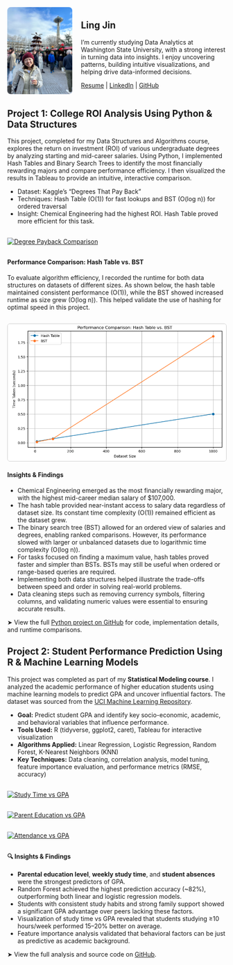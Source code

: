 <div style="display: flex; align-items: flex-start; gap: 20px; margin-bottom: 30px;">
  <img src="IMG_2022.png" alt="Ling Jin" style="width: 160px; height: 200px; object-fit: cover; border-radius: 8px;" />
  <div>
    <h2>Ling Jin</h2>
    <p>
      I’m currently studying Data Analytics at Washington State University, with a strong interest in turning data into insights. I enjoy uncovering patterns, building intuitive visualizations, and helping drive data-informed decisions.
    </p>
    <p style="margin-top: 10px;">
      <a href="Resume.pdf" target="_blank">Resume</a> |
      <a href="https://www.linkedin.com/in/lingjin0913/" target="_blank">LinkedIn</a> |
      <a href="https://github.com/lingjin0725" target="_blank">GitHub</a>
    </p>
  </div>
</div>





<h2 id="project1">Project 1: College ROI Analysis Using Python & Data Structures</h2>
<p>
  This project, completed for my Data Structures and Algorithms course, explores the return on investment (ROI) of various undergraduate degrees by analyzing starting and mid-career salaries. Using Python, I implemented Hash Tables and Binary Search Trees to identify the most financially rewarding majors and compare performance efficiency. I then visualized the results in Tableau to provide an intuitive, interactive comparison.
</p>

<ul>
  <li>Dataset: Kaggle’s “Degrees That Pay Back”</li>
  <li>Techniques: Hash Table (O(1)) for fast lookups and BST (O(log n)) for ordered traversal</li>
  <li>Insight: Chemical Engineering had the highest ROI. Hash Table proved more efficient for this task.</li>
</ul>

<!-- Tableau Interactive Visualization Embed -->
<div class='tableauPlaceholder' id='vizDegreePayback' style='position: relative; margin: 30px 0;'>
  <noscript>
    <a href='https://public.tableau.com/views/DegreePaybackComparisonStartingvsMid-CareerSalary/Sheet1'>
      <img alt='Degree Payback Comparison' src='https://public.tableau.com/static/images/De/DegreePaybackComparisonStartingvsMid-CareerSalary/Sheet1/1.png' style='border: none' />
    </a>
  </noscript>
  <object class='tableauViz' style='display:none;'>
    <param name='host_url' value='https%3A%2F%2Fpublic.tableau.com%2F' />
    <param name='embed_code_version' value='3' />
    <param name='site_root' value='' />
    <param name='name' value='DegreePaybackComparisonStartingvsMid-CareerSalary/Sheet1' />
    <param name='tabs' value='no' />
    <param name='toolbar' value='yes' />
    <param name='static_image' value='https://public.tableau.com/static/images/De/DegreePaybackComparisonStartingvsMid-CareerSalary/Sheet1/1.png' />
    <param name='animate_transition' value='yes' />
    <param name='display_static_image' value='yes' />
    <param name='display_spinner' value='yes' />
    <param name='display_overlay' value='yes' />
    <param name='display_count' value='yes' />
    <param name='language' value='en-US' />
  </object>
</div>
<script type='text/javascript'>
  var divElement = document.getElementById('vizDegreePayback');
  var vizElement = divElement.getElementsByTagName('object')[0];
  vizElement.style.width = '100%';
  vizElement.style.height = (divElement.offsetWidth * 0.75) + 'px';
  var scriptElement = document.createElement('script');
  scriptElement.src = 'https://public.tableau.com/javascripts/api/viz_v1.js';
  vizElement.parentNode.insertBefore(scriptElement, vizElement);
</script>

<!-- Performance Comparison Chart -->
<h4>Performance Comparison: Hash Table vs. BST</h4>
<p>
  To evaluate algorithm efficiency, I recorded the runtime for both data structures on datasets of different sizes. As shown below, the hash table maintained consistent performance (O(1)), while the BST showed increased runtime as size grew (O(log n)). This helped validate the use of hashing for optimal speed in this project.
</p>

<img src="performance_chart.png" 
     alt="Performance Comparison: Hash Table vs. BST" 
     style="max-width: 100%; height: auto; border: 1px solid #ccc; border-radius: 6px; margin-top: 15px;" />

<!-- Insights & Findings -->
<h4>Insights & Findings</h4>
<ul>
  <li>Chemical Engineering emerged as the most financially rewarding major, with the highest mid-career median salary of $107,000.</li>
  <li>The hash table provided near-instant access to salary data regardless of dataset size. Its constant time complexity (O(1)) remained efficient as the dataset grew.</li>
  <li>The binary search tree (BST) allowed for an ordered view of salaries and degrees, enabling ranked comparisons. However, its performance slowed with larger or unbalanced datasets due to logarithmic time complexity (O(log n)).</li>
  <li>For tasks focused on finding a maximum value, hash tables proved faster and simpler than BSTs. BSTs may still be useful when ordered or range-based queries are required.</li>
  <li>Implementing both data structures helped illustrate the trade-offs between speed and order in solving real-world problems.</li>
  <li>Data cleaning steps such as removing currency symbols, filtering columns, and validating numeric values were essential to ensuring accurate results.</li>
</ul>

<p>
  ➤ View the full <a href="https://github.com/lingjin0725/Python" target="_blank">Python project on GitHub</a> for code, implementation details, and runtime comparisons.
</p>











<h2 id="project2">Project 2: Student Performance Prediction Using R & Machine Learning Models</h2>

<p>
  This project was completed as part of my <strong>Statistical Modeling course</strong>. I analyzed the academic performance of higher education students using machine learning models to predict GPA and uncover influential factors. The dataset was sourced from the <a href="https://archive.ics.uci.edu/dataset/856/higher+education+students+performance+evaluation" target="_blank">UCI Machine Learning Repository</a>.
</p>

<ul>
  <li><strong>Goal:</strong> Predict student GPA and identify key socio-economic, academic, and behavioral variables that influence performance.</li>
  <li><strong>Tools Used:</strong> R (tidyverse, ggplot2, caret), Tableau for interactive visualization</li>
  <li><strong>Algorithms Applied:</strong> Linear Regression, Logistic Regression, Random Forest, K-Nearest Neighbors (KNN)</li>
  <li><strong>Key Techniques:</strong> Data cleaning, correlation analysis, model tuning, feature importance evaluation, and performance metrics (RMSE, accuracy)</li>
</ul>

<!-- Tableau: Study Time vs GPA -->
<div class='tableauPlaceholder' id='vizStudyTimeGPA' style='margin: 30px 0;'>
  <noscript>
    <a href='https://public.tableau.com/views/Studentsstudying10hoursweekperformed1520betteronaverage_/Sheet1'>
      <img alt='Study Time vs GPA' src='https://public.tableau.com/static/images/St/Studentsstudying10hoursweekperformed1520betteronaverage_/Sheet1/1.png' style='border: none;' />
    </a>
  </noscript>
  <object class='tableauViz' style='display:none;'>
    <param name='host_url' value='https%3A%2F%2Fpublic.tableau.com%2F' />
    <param name='embed_code_version' value='3' />
    <param name='name' value='Studentsstudying10hoursweekperformed1520betteronaverage_/Sheet1' />
    <param name='tabs' value='no' />
    <param name='toolbar' value='yes' />
    <param name='static_image' value='https://public.tableau.com/static/images/St/Studentsstudying10hoursweekperformed1520betteronaverage_/Sheet1/1.png' />
    <param name='display_static_image' value='yes' />
  </object>
</div>

<!-- Tableau: Parent's Education vs GPA -->
<div class='tableauPlaceholder' id='vizParentsEducation' style='margin: 30px 0;'>
  <noscript>
    <a href='https://public.tableau.com/views/ParentsEducationvsAverageGPA/Sheet12'>
      <img alt='Parent Education vs GPA' src='https://public.tableau.com/static/images/Pa/ParentsEducationvsAverageGPA/Sheet12/1.png' style='border: none;' />
    </a>
  </noscript>
  <object class='tableauViz' style='display:none;'>
    <param name='host_url' value='https%3A%2F%2Fpublic.tableau.com%2F' />
    <param name='embed_code_version' value='3' />
    <param name='name' value='ParentsEducationvsAverageGPA/Sheet12' />
    <param name='tabs' value='no' />
    <param name='toolbar' value='yes' />
    <param name='static_image' value='https://public.tableau.com/static/images/Pa/ParentsEducationvsAverageGPA/Sheet12/1.png' />
    <param name='display_static_image' value='yes' />
  </object>
</div>

<!-- Tableau: Attendance vs GPA -->
<div class='tableauPlaceholder' id='vizAttendanceGPA' style='margin: 30px 0;'>
  <noscript>
    <a href='https://public.tableau.com/views/AttendancevsGPA/Sheet14'>
      <img alt='Attendance vs GPA' src='https://public.tableau.com/static/images/At/AttendancevsGPA/Sheet14/1.png' style='border: none;' />
    </a>
  </noscript>
  <object class='tableauViz' style='display:none;'>
    <param name='host_url' value='https%3A%2F%2Fpublic.tableau.com%2F' />
    <param name='embed_code_version' value='3' />
    <param name='name' value='AttendancevsGPA/Sheet14' />
    <param name='tabs' value='no' />
    <param name='toolbar' value='yes' />
    <param name='static_image' value='https://public.tableau.com/static/images/At/AttendancevsGPA/Sheet14/1.png' />
    <param name='display_static_image' value='yes' />
  </object>
</div>

<script type='text/javascript'>
  var script = document.createElement('script');
  script.src = 'https://public.tableau.com/javascripts/api/viz_v1.js';
  document.body.appendChild(script);
</script>

<h4>🔍 Insights & Findings</h4>
<ul>
  <li><strong>Parental education level</strong>, <strong>weekly study time</strong>, and <strong>student absences</strong> were the strongest predictors of GPA.</li>
  <li>Random Forest achieved the highest prediction accuracy (~82%), outperforming both linear and logistic regression models.</li>
  <li>Students with consistent study habits and strong family support showed a significant GPA advantage over peers lacking these factors.</li>
  <li>Visualization of study time vs GPA revealed that students studying ≥10 hours/week performed 15–20% better on average.</li>
  <li>Feature importance analysis validated that behavioral factors can be just as predictive as academic background.</li>
</ul>

<p>
  ➤ View the full analysis and source code on <a href="https://github.com/lingjin0725/R" target="_blank">GitHub</a>.
</p>
